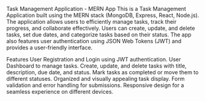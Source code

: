 Task Management Application - MERN App
This is a Task Management Application built using the MERN stack (MongoDB, Express, React, Node.js). The application allows users to efficiently manage tasks, track their progress, and collaborate effectively. Users can create, update, and delete tasks, set due dates, and categorize tasks based on their status. The app also features user authentication using JSON Web Tokens (JWT) and provides a user-friendly interface.

Features
User Registration and Login using JWT authentication.
User Dashboard to manage tasks.
Create, update, and delete tasks with title, description, due date, and status.
Mark tasks as completed or move them to different statuses.
Organized and visually appealing task display.
Form validation and error handling for submissions.
Responsive design for a seamless experience on different devices.
